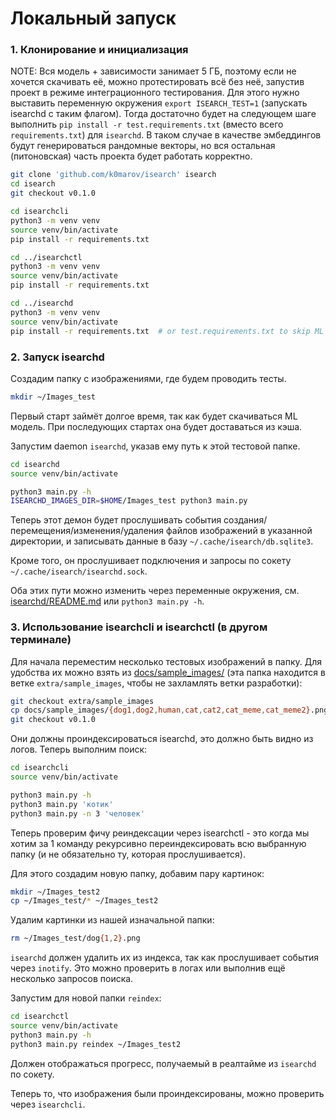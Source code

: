 # Локальный запуск

### 1. Клонирование и инициализация

NOTE: Вся модель + зависимости занимает 5 ГБ, поэтому если не хочется скачивать её,
можно протестировать всё без неё, запустив проект в режиме интеграционного тестирования.
Для этого нужно выставить переменную окружения `export ISEARCH_TEST=1` (запускать isearchd с таким флагом). 
Тогда достаточно будет на следующем шаге выполнить `pip install -r test.requirements.txt` (вместо всего `requirements.txt`) для `isearchd`. 
В таком случае в качестве эмбеддингов будут генерироваться рандомные векторы, но вся остальная (питоновская) часть проекта будет работать корректно.

```bash
git clone 'github.com/k0marov/isearch' isearch 
cd isearch 
git checkout v0.1.0 

cd isearchcli 
python3 -m venv venv 
source venv/bin/activate 
pip install -r requirements.txt 

cd ../isearchctl   
python3 -m venv venv 
source venv/bin/activate 
pip install -r requirements.txt 

cd ../isearchd 
python3 -m venv venv 
source venv/bin/activate 
pip install -r requirements.txt  # or test.requirements.txt to skip ML model dependencies
```

### 2. Запуск isearchd

Создадим папку с изображениями, где будем проводить тесты.
```bash
mkdir ~/Images_test
````

Первый старт займёт долгое время, так как будет скачиваться ML модель. При последующих стартах она будет доставаться из кэша.

Запустим daemon `isearchd`, указав ему путь к этой тестовой папке.
```bash
cd isearchd 
source venv/bin/activate 

python3 main.py -h 
ISEARCHD_IMAGES_DIR=$HOME/Images_test python3 main.py 
```

Теперь этот демон будет прослушивать события
создания/перемещения/изменения/удаления файлов изображений в указанной директории,
и записывать данные в базу `~/.cache/isearch/db.sqlite3`.

Кроме того, он прослушивает подключения и запросы по сокету `~/.cache/isearch/isearchd.sock`.

Оба этих пути можно изменить через переменные окружения, см. [isearchd/README.md](../isearchd/README.md) или `python3 main.py -h`.

### 3. Использование isearchcli и isearchctl (в другом терминале)

Для начала переместим несколько тестовых изображений в папку. 
Для удобства их можно взять из [docs/sample_images/](../docs/sample_images/) 
(эта папка находится в ветке `extra/sample_images`, чтобы не захламлять ветки разработки):
```bash
git checkout extra/sample_images 
cp docs/sample_images/{dog1,dog2,human,cat,cat2,cat_meme,cat_meme2}.png ~/Images_test 
git checkout v0.1.0
```

Они должны проиндексироваться isearchd, это должно быть видно из логов.
Теперь выполним поиск:
```bash
cd isearchcli 
source venv/bin/activate 

python3 main.py -h 
python3 main.py 'котик'
python3 main.py -n 3 'человек'
```

Теперь проверим фичу реиндексации через isearchctl - 
это когда мы хотим за 1 команду рекурсивно переиндексировать всю выбранную папку (и не обязательно ту, которая прослушивается).

Для этого создадим новую папку, добавим пару картинок: 
```bash
mkdir ~/Images_test2 
cp ~/Images_test/* ~/Images_test2
``` 

Удалим картинки из нашей изначальной папки:
```bash 
rm ~/Images_test/dog{1,2}.png 
```
`isearchd` должен удалить их из индекса, так как прослушивает события через `inotify`. Это можно проверить в логах или выполнив ещё несколько запросов поиска.


Запустим для новой папки `reindex`:
```bash
cd isearchctl 
source venv/bin/activate 
python3 main.py -h 
python3 main.py reindex ~/Images_test2 
```

Должен отображаться прогресс, получаемый в реалтайме из `isearchd` по сокету.

Теперь то, что изображения были проиндексированы, можно проверить через `isearchcli`. 